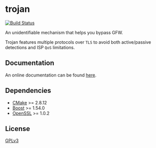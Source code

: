 # trojan

[![Build Status](https://travis-ci.org/trojan-gfw/trojan.svg?branch=master)](https://travis-ci.org/trojan-gfw/trojan)

An unidentifiable mechanism that helps you bypass GFW.

Trojan features multiple protocols over `TLS` to avoid both active/passive detections and ISP `QoS` limitations.

## Documentation

An online documentation can be found [here](https://trojan-gfw.github.io/trojan/).

## Dependencies

- [CMake](https://cmake.org/) >= 2.8.12
- [Boost](http://www.boost.org/) >= 1.54.0
- [OpenSSL](https://www.openssl.org/) >= 1.0.2

## License

[GPLv3](LICENSE)
